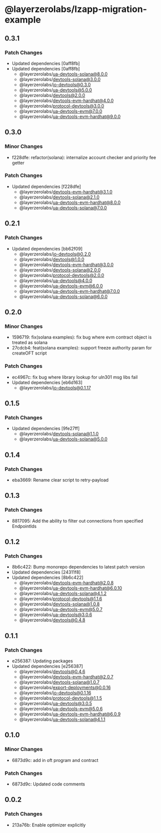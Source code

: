 # @layerzerolabs/lzapp-migration-example

## 0.3.1

### Patch Changes

- Updated dependencies [0aff8fb]
- Updated dependencies [0aff8fb]
  - @layerzerolabs/ua-devtools-solana@8.0.0
  - @layerzerolabs/devtools-solana@3.0.0
  - @layerzerolabs/io-devtools@0.3.0
  - @layerzerolabs/ua-devtools@5.0.0
  - @layerzerolabs/devtools@2.0.0
  - @layerzerolabs/devtools-evm-hardhat@4.0.0
  - @layerzerolabs/protocol-devtools@3.0.0
  - @layerzerolabs/ua-devtools-evm@7.0.0
  - @layerzerolabs/ua-devtools-evm-hardhat@9.0.0

## 0.3.0

### Minor Changes

- f228dfe: refactor(solana): internalize account checker and priority fee getter

### Patch Changes

- Updated dependencies [f228dfe]
  - @layerzerolabs/devtools-evm-hardhat@3.1.0
  - @layerzerolabs/devtools-solana@2.1.0
  - @layerzerolabs/ua-devtools-evm-hardhat@8.0.0
  - @layerzerolabs/ua-devtools-solana@7.0.0

## 0.2.1

### Patch Changes

- Updated dependencies [bb62f09]
  - @layerzerolabs/io-devtools@0.2.0
  - @layerzerolabs/devtools@1.0.0
  - @layerzerolabs/devtools-evm-hardhat@3.0.0
  - @layerzerolabs/devtools-solana@2.0.0
  - @layerzerolabs/protocol-devtools@2.0.0
  - @layerzerolabs/ua-devtools@4.0.0
  - @layerzerolabs/ua-devtools-evm@6.0.0
  - @layerzerolabs/ua-devtools-evm-hardhat@7.0.0
  - @layerzerolabs/ua-devtools-solana@6.0.0

## 0.2.0

### Minor Changes

- 1596719: fix(solana examples): fix bug where evm contract object is treated as solana
- 27cdcb4: feat(solana examples): support freeze authority param for createOFT script

### Patch Changes

- ec4967c: fix bug where library lookup for uln301 msg libs fail
- Updated dependencies [eb6d163]
  - @layerzerolabs/io-devtools@0.1.17

## 0.1.5

### Patch Changes

- Updated dependencies [9fe27ff]
  - @layerzerolabs/devtools-solana@1.1.0
  - @layerzerolabs/ua-devtools-solana@5.0.0

## 0.1.4

### Patch Changes

- eba3669: Rename clear script to retry-payload

## 0.1.3

### Patch Changes

- 8817095: Add the ability to filter out connections from specified EndpointIds

## 0.1.2

### Patch Changes

- 8b6c422: Bump monorepo dependencies to latest patch version
- Updated dependencies [24311f8]
- Updated dependencies [8b6c422]
  - @layerzerolabs/devtools-evm-hardhat@2.0.8
  - @layerzerolabs/ua-devtools-evm-hardhat@6.0.10
  - @layerzerolabs/ua-devtools-solana@4.1.2
  - @layerzerolabs/protocol-devtools@1.1.6
  - @layerzerolabs/devtools-solana@1.0.8
  - @layerzerolabs/ua-devtools-evm@5.0.7
  - @layerzerolabs/ua-devtools@3.0.6
  - @layerzerolabs/devtools@0.4.8

## 0.1.1

### Patch Changes

- e256387: Updating packages
- Updated dependencies [e256387]
  - @layerzerolabs/devtools@0.4.6
  - @layerzerolabs/devtools-evm-hardhat@2.0.7
  - @layerzerolabs/devtools-solana@1.0.7
  - @layerzerolabs/export-deployments@0.0.16
  - @layerzerolabs/io-devtools@0.1.16
  - @layerzerolabs/protocol-devtools@1.1.5
  - @layerzerolabs/ua-devtools@3.0.5
  - @layerzerolabs/ua-devtools-evm@5.0.6
  - @layerzerolabs/ua-devtools-evm-hardhat@6.0.9
  - @layerzerolabs/ua-devtools-solana@4.1.1

## 0.1.0

### Minor Changes

- 6873d9c: add in oft program and contract

### Patch Changes

- 6873d9c: Updated code comments

## 0.0.2

### Patch Changes

- 213a76b: Enable optimizer explicitly
